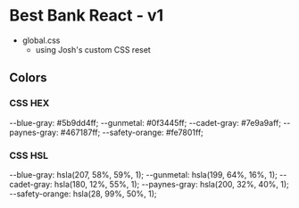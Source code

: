 # Best Bank React - v1

- global.css
  - using Josh's custom CSS reset

## Colors

### CSS HEX

--blue-gray: #5b9dd4ff;
--gunmetal: #0f3445ff;
--cadet-gray: #7e9a9aff;
--paynes-gray: #467187ff;
--safety-orange: #fe7801ff;

### CSS HSL

--blue-gray: hsla(207, 58%, 59%, 1);
--gunmetal: hsla(199, 64%, 16%, 1);
--cadet-gray: hsla(180, 12%, 55%, 1);
--paynes-gray: hsla(200, 32%, 40%, 1);
--safety-orange: hsla(28, 99%, 50%, 1);
